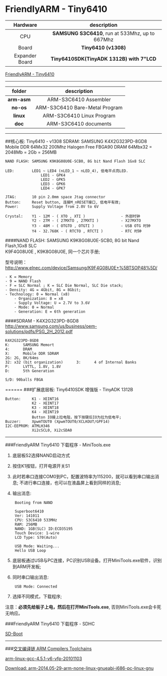 FriendlyARM - Tiny6410
====


| Hardware | description |
| :----: | :---------: |
| CPU | **SAMSUNG S3C6410**, run at 533Mhz, up to 667Mhz |
| Board | **Tiny6410 (v1308)** |
| Expander Board | **Tiny6410SDK(TinyADK 1312B) with 7"LCD** | 

[FriendlyARM - Tiny6410](http://www.arm9.net/tiny6410.asp)

----------

| folder | description |
| :----: | :---------: |
| **arm-asm** | ARM-S3C6410 Assembler |
| **no-os** | ARM-S3C6410 Bare-Metal Program |
| **linux** | ARM-S3C6410 Linux Program |
| **doc** | ARM-S3C6410 documents | 


----------


##核心板: Tiny6410 - v1308
	SDRAM:		SAMSUNG K4X2G323PD-8GD8
				Mobile DDR 64Mx32 200Mhz Halogen Free FBGA90 DRAM
				64Mbx32 = 2048Mb = 2Gb = 256MB
	
	NAND FLASH: SAMSUNG K9K8G08U0E-SCB0, 8G bit Nand Flash 1Gx8 SLC 
				 
	LED:		LED1 ~ LED4 (nLED_1 ~ nLED_4), 低电平点亮LED.
					LED1 - GPK4
					LED2 - GPK5
					LED3 - GPK6
					LED4 - GPK7
					
	JTAG:		10 pin 2.0mm space Jtag connector
	Button:		Reset button, 连接M_nRESET接口, 低电平有效;
	Power:		Supply Voltage from 2.0V to 6V

	Crystal:	Y1 - 12M - ( XTO , XTI )				- 外部时钟	
				Y2 - 27M - ( 27MXTO , 27MXTI )			- X27MXTO
				Y3 - 48M - ( OTGTO , OTGTI )			- USB OTG 时钟
				Y4 - 32.768K - ( RTCTO , RTCTI ) 		- RTC 时钟
		
		

####NAND FLASH:
SAMSUNG K9K8G08U0E-SCB0, 8G bit Nand Flash,1Gx8 SLC   
K9F4G08U0E , K9K8G08U0E, 同一个芯片手册;

型号说明：
<http://www.elnec.com/device/Samsung/K9F4G08U0E+%5BTSOP48%5D/>

	- K = Memory
	- 9 = NAND Flash
	- F = SLC Normal ; K = SLC Die Normal, SLC Die stack;
	- Density: 4G = 4Gbit, 8G = 8Gbit;
	- Technology: 0 = Normal (x8)
		- Organization: 8 = x8
		- Supply Voltage: U = 2.7V to 3.6V
		- Mode: 0 = Normal
		- Generation: E = 6th generation


####SDRAM - K4X2G323PD-8GD8
<http://www.samsung.com/us/business/oem-solutions/pdfs/PSG_2H_2012.pdf> 

	K4X2G323PD-8GD8 
	K:		SAMSUNG Memort
	4:	 	DRAM
	X:		Mobile DDR SDRAM
	2G:	2G, 8K/64ms
	32:	x32 (bit organization)		3:		4 of Internal Banks
	P:		LVTTL, 1.8V, 1.8V
	D:		5th Generation
	
	S/D: 90balls FBGA

======
###扩展底层板: Tiny6410SDK 增强版 - TinyADK 1312B
	
	Button:		K1 - XEINT16
				K2 - XEINT17
				K3 - XEINT18
				K4 - XEINT19
				Button IO接上拉电阻，按下按键后IO为拉为低电平;
	Buzzer:		XpwmTOUT0 (XpwmTOUT0/XCLKOUT/GPF14)
	I2C-EEPROM:	ATMLH346
				Xi2cSCL0, Xi2cSDA0
				
				
----



###FriendlyARM Tiny6410 下载程序 - MiniTools.exe


1. 底层板S2选择NAND启动方式

2. 按住K1按钮，打开电源开关S1

3. 此时若串口连接COM0到PC，配置波特率为115200，就可以看到串口输出消息; 不进行串口连接，也可以在液晶屏上看到同样的消息;

4. 输出消息:

		Booting from NAND

		Superboot6410
		Ver: 141011
		CPU: S3C6410 533MHz
		RAM: 256MB
		NAND: 1GB(SLC) ID:ECD35195
		Touch Device: 1-wire
		LCD Type: S70(Auto)

		USB Mode: Waiting...
		Hello USB Loop

5. 底层板通过USB与PC连接，PC识别USB设备。打开MiniTools.exe软件，识别到ARM开发板;

6. 同时串口输出消息: 
	
		USB Mode: Connected

7. 选择不同模式，下载程序;

注意：**必须先给板子上电，然后在打开MiniTools.exe**, 否则MiniTools.exe会卡死无响应。

###FriendlyARM Tiny6410 下载程序 - SDHC

[SD-Boot](https://github.com/SeanXP/ARM-Tiny6410/tree/master/sd-no-os)

------

###[交叉编译链 ARM Compilers Toolchains](http://elinux.org/ARMCompilers)

[arm-linux-gcc-4.5.1-v6-vfp-20101103](http://www.arm9.net/download.asp)

[Download: arm-2014.05-29-arm-none-linux-gnueabi-i686-pc-linux-gnu](https://sourcery.mentor.com/GNUToolchain/package12813/public/arm-none-linux-gnueabi/arm-2014.05-29-arm-none-linux-gnueabi-i686-pc-linux-gnu.tar.bz2)

